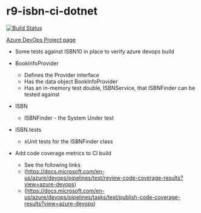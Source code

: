 # r9-isbn-ci-dotnet

[![Build Status](https://dev.azure.com/paul0287/CSD-CI-exercise-csharp/_apis/build/status/paul-r9.CSD-CI-exercise-csharp?branchName=trunk)](https://dev.azure.com/paul0287/CSD-CI-exercise-csharp/_build/latest?definitionId=6&branchName=trunk)

[Azure DevOps Project page](https://dev.azure.com/paul0287/CSD-CI-exercise-csharp)



- Some tests against ISBN10 in place to verify azure devops build

- BookInfoProvider
  - Defines the Provider interface
  - Has the data object BookInfoProvider
  - Has an in-memory test double, ISBNService, that ISBNFinder can be tested against
  
- ISBN
  - ISBNFinder - the System Under test
  
- ISBN.tests
  - xUnit tests for the ISBNFinder class
  
- Add code coverage metrics to CI build
  - See the following links
  - (https://docs.microsoft.com/en-us/azure/devops/pipelines/test/review-code-coverage-results?view=azure-devops)
  - (https://docs.microsoft.com/en-us/azure/devops/pipelines/tasks/test/publish-code-coverage-results?view=azure-devops)

 
